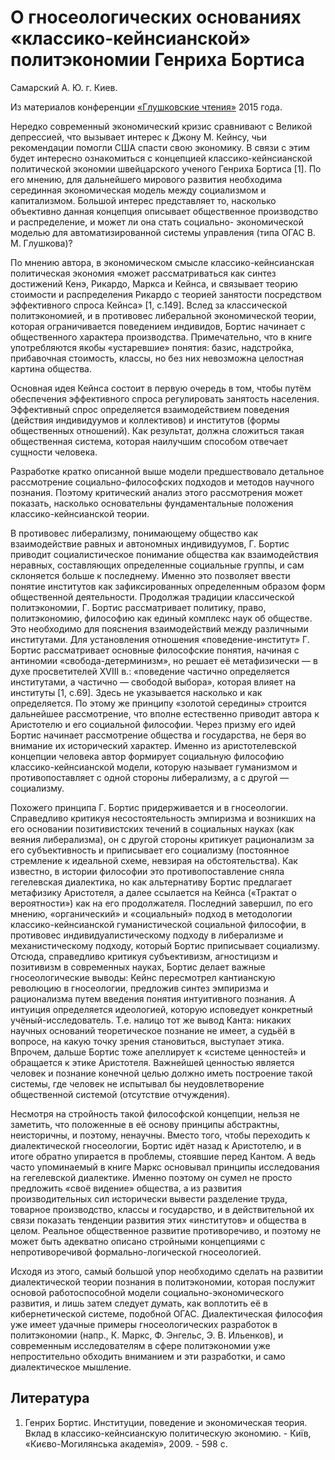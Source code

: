 # О гносеологических основаниях «классико-кейнсианской» политэкономии Генриха Бортиса

Самарский А. Ю. г. Киев.

Из материалов конференции [«Глушковские чтения»](index.md) 2015 года.

Нередко современный экономический кризис сравнивают с Великой депрессией, что вызывает интерес к Джону М. Кейнсу, чьи рекомендации помогли США спасти свою экономику. В связи с этим будет интересно ознакомиться с концепцией классико-кейнсианской политической экономии швейцарского ученого Генриха Бортиса [1]. По его мнению, для дальнейшего мирового развития необходима серединная экономическая модель между социализмом и капитализмом. Большой интерес представляет то, насколько объективно данная концепция описывает общественное производство и распределение, и может ли она стать социально- экономической моделью для автоматизированной системы управления (типа ОГАС В. М. Глушкова)?

По мнению автора, в экономическом смысле классико-кейнсианская политическая экономия «может рассматриваться как синтез достижений Кенэ, Рикардо, Маркса и Кейнса, и связывает теорию стоимости и распределения Рикардо с теорией занятости посредством эффективного спроса Кейнса» [1, с.149]. Вслед за классической политэкономией, и в противовес либеральной экономической теории, которая ограничивается поведением индивидов, Бортис начинает с общественного характера производства. Примечательно, что в книге употребляются якобы «устаревшие» понятия: базис, надстройка, прибавочная стоимость, классы, но без них невозможна целостная картина общества.

Основная идея Кейнса состоит в первую очередь в том, чтобы путём обеспечения эффективного спроса регулировать занятость населения. Эффективный спрос определяется взаимодействием поведения (действия индивидуумов и коллективов) и институтов (формы общественных отношений). Как результат, должна сложиться такая общественная система, которая наилучшим способом отвечает сущности человека.

Разработке кратко описанной выше модели предшествовало детальное рассмотрение социально-философских подходов и методов научного познания. Поэтому критический анализ этого рассмотрения может показать, насколько основательны фундаментальные положения классико-кейнсианской теории.

В противовес либерализму, понимающему общество как взаимодействие равных и автономных индивидуумов, Г. Бортис приводит социалистическое понимание общества как взаимодействия неравных, составляющих определенные социальные группы, и сам склоняется больше к последнему. Именно это позволяет ввести понятие институтов как зафиксированных определенным образом форм общественной деятельности. Продолжая традиции классической политэкономии, Г. Бортис рассматривает политику, право, политэкономию, философию как единый комплекс наук об обществе. Это необходимо для пояснения взаимодействий между различными институтами. Для установления отношения «поведение-институт» Г. Бортис рассматривает основные философские понятия, начиная с антиномии «свобода-детерминизм», но решает её метафизически — в духе просветителей ХVIII в.: «поведение частично определяется институтами, а частично — свободой выбора», которая влияет на институты [1, с.69]. Здесь не указывается насколько и как определяется. По этому же принципу «золотой середины» строится дальнейшее рассмотрение, что вполне естественно приводит автора к Аристотелю и его социальной философии. Через призму его идей Бортис начинает рассмотрение общества и государства, не беря во внимание их исторический характер. Именно из аристотелевской концепции человека автор формирует социальную философию классико-кейнсианской модели, которую называет гуманизмом и противопоставляет с одной стороны либерализму, а с другой — социализму.

Похожего принципа Г. Бортис придерживается и в гносеологии. Справедливо критикуя несостоятельность эмпиризма и возникших на его основании позитивистских течений в социальных науках (как веяния либерализма), он с другой стороны критикует рационализм за его субъективность и приписывает его социализму (постоянное стремление к идеальной схеме, невзирая на обстоятельства). Как известно, в истории философии это противопоставление сняла гегелевская диалектика, но как альтернативу Бортис предлагает метафизику Аристотеля, а далее ссылается на Кейнса («Трактат о вероятности») как на его продолжателя. Последний завершил, по его мнению, «органический» и «социальный» подход в методологии классико-кейнсианской гуманистической социальной философии, в противовес индивидуалистическому подходу в либерализме и механистическому подходу, который Бортис приписывает социализму. Отсюда, справедливо критикуя субъективизм, агностицизм и позитивизм в современных науках, Бортис делает важные гносеологические выводы: Кейнс пересмотрел кантианскую революцию в гносеологии, предложив синтез эмпиризма и рационализма путем введения понятия интуитивного познания. А интуиция определяется идеологией, которую исповедует конкретный учёный-исследователь. Т.е. налицо тот же вывод Канта: никаких научных оснований теоретическое познание не имеет, а судьёй в вопросе, на какую точку зрения становиться, выступает этика. Впрочем, дальше Бортис тоже апеллирует к «системе ценностей» и обращается к этике Аристотеля. Важнейшей ценностью является человек и познание конечной целью должно иметь построение такой системы, где человек не испытывал бы неудовлетворение общественной системой (отсутствие отчуждения).

Несмотря на стройность такой философской концепции, нельзя не заметить, что положенные в её основу принципы абстрактны, неисторичны, и поэтому, ненаучны. Вместо того, чтобы переходить к диалектической гносеологии, Бортис идёт назад к Аристотелю, и в итоге обратно упирается в проблемы, стоявшие перед Кантом. А ведь часто упоминаемый в книге Маркс основывал принципы исследования на гегелевской диалектике. Именно поэтому он сумел не просто предложить «своё видение» общества, а из развития производительных сил исторически вывести разделение труда, товарное производство, классы и государство, и в действительной их связи показать тенденции развития этих «институтов» и общества в целом. Реальное общественное развитие противоречиво, и поэтому не может быть адекватно описано стройными концепциями с непротиворечивой формально-логической гносеологией.

Исходя из этого, самый большой упор необходимо сделать на развитии диалектической теории познания в политэкономии, которая послужит основой работоспособной модели социально-экономического развития, и лишь затем следует думать, как воплотить её в кибернетической системе, подобной ОГАС. Диалектическая философия уже имеет удачные примеры гносеологических разработок в политэкономии (напр., К. Маркс, Ф. Энгельс, Э. В. Ильенков), и современным исследователям в сфере политэкономии уже непростительно обходить вниманием и эти разработки, и само диалектическое мышление.

## Литература

1. Генрих Бортис. Институции, поведение и экономическая теория. Вклад в классико-кейнсианскую политическую экономию. - Київ, «Києво-Могилянська академія», 2009. - 598 с.